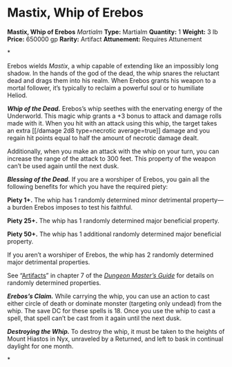 # Mastix, Whip of Erebos

**Mastix, Whip of Erebos**
_Martialm_
**Type:** Martialm
**Quantity:** 1
**Weight:** 3 lb
**Price:** 650000 gp
**Rarity:** Artifact
**Attunement:** Requires Attunement

*<p>Erebos wields *Mastix*, a whip capable of extending like an impossibly long shadow. In the hands of the god of the dead, the whip snares the reluctant dead and drags them into his realm. When Erebos grants his weapon to a mortal follower, it’s typically to reclaim a powerful soul or to humiliate Heliod.

***Whip of the Dead.*** Erebos’s whip seethes with the enervating energy of the Underworld. This magic whip grants a +3 bonus to attack and damage rolls made with it. When you hit with an attack using this whip, the target takes an extra  [[/damage 2d8 type=necrotic average=true]] damage and you regain hit points equal to half the amount of necrotic damage dealt.

Additionally, when you make an attack with the whip on your turn, you can increase the range of the attack to 300 feet. This property of the weapon can’t be used again until the next dusk.

***Blessing of the Dead.*** If you are a worshiper of Erebos, you gain all the following benefits for which you have the required piety:

**Piety 1+.** The whip has 1 randomly determined minor detrimental property—a burden Erebos imposes to test his faithful.

**Piety 25+.** The whip has 1 randomly determined major beneficial property.

**Piety 50+.** The whip has 1 additional randomly determined major beneficial property.

If you aren’t a worshiper of Erebos, the whip has 2 randomly determined major detrimental properties.

See “<a title="Artifacts" href="https://www.dndbeyond.com/sources/dmg/sentient-magic-items-artifacts#ArtifactProperties">Artifacts</a>” in chapter 7 of the <a title="Dungeon Master's Guide" href="https://www.dndbeyond.com/sources/dmg">*Dungeon Master’s Guide*</a> for details on randomly determined properties.

***Erebos’s Claim.*** While carrying the whip, you can use an action to cast either circle of death or dominate monster (targeting only undead) from the whip. The save DC for these spells is 18. Once you use the whip to cast a spell, that spell can’t be cast from it again until the next dusk.

***Destroying the Whip.*** To destroy the whip, it must be taken to the heights of Mount Hiastos in Nyx, unraveled by a Returned, and left to bask in continual daylight for one month.</p>*